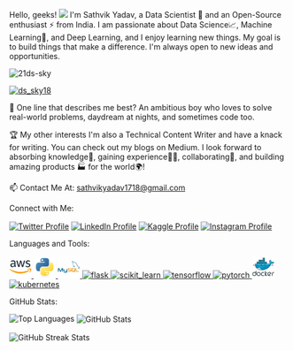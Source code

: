 Hello, geeks! <img src="https://media.giphy.com/media/hvRJCLFzcasrR4ia7z/giphy.gif" width="25px">
I'm Sathvik Yadav, a Data Scientist 🚀 and an Open-Source enthusiast ⚡ from India. I am passionate about Data Science📈, Machine Learning🤖, and Deep Learning, and I enjoy learning new things. My goal is to build things that make a difference. I'm always open to new ideas and opportunities.
<p align="left"> <img src="https://komarev.com/ghpvc/?username=21ds-sky&label=Profile%20views&color=0e75b6&style=flat" alt="21ds-sky" /> </p> <p align="left"> <a href="https://twitter.com/ds_sky18" target="blank"><img src="https://img.shields.io/twitter/follow/ds_sky18?logo=twitter&style=for-the-badge" alt="ds_sky18" /></a> </p>

🔭 One line that describes me best?
An ambitious boy who loves to solve real-world problems, daydream at nights, and sometimes code too.

🏆 My other interests
I'm also a Technical Content Writer and have a knack for writing. You can check out my blogs on Medium.
I look forward to absorbing knowledge🧠, gaining experience👨‍🏭, collaborating🤝, and building amazing products 🏭 for the world🌍!

📫 Contact Me At:
sathvikyadav1718@gmail.com

Connect with Me:
<p align="left"> <a href="https://twitter.com/ds_sky18" target="blank"><img align="center" src="https://raw.githubusercontent.com/rahuldkjain/github-profile-readme-generator/master/src/images/icons/Social/twitter.svg" alt="Twitter Profile" height="30" width="40" /></a> <a href="https://linkedin.com/in/sky-18feb/" target="blank"><img align="center" src="https://raw.githubusercontent.com/rahuldkjain/github-profile-readme-generator/master/src/images/icons/Social/linked-in-alt.svg" alt="LinkedIn Profile" height="30" width="40" /></a> <a href="https://kaggle.com/sky18feb" target="blank"><img align="center" src="https://raw.githubusercontent.com/rahuldkjain/github-profile-readme-generator/master/src/images/icons/Social/kaggle.svg" alt="Kaggle Profile" height="30" width="40" /></a> <a href="https://www.instagram.com/21ds_sky/" target="blank"><img align="center" src="https://raw.githubusercontent.com/rahuldkjain/github-profile-readme-generator/master/src/images/icons/Social/instagram.svg" alt="Instagram Profile" height="30" width="40" /></a> </p>
Languages and Tools:
<p align="left"> <a href="https://aws.amazon.com" target="_blank" rel="noreferrer"> <img src="https://raw.githubusercontent.com/devicons/devicon/master/icons/amazonwebservices/amazonwebservices-original-wordmark.svg" alt="aws" width="40" height="40"/> </a> <a href="https://www.python.org" target="_blank" rel="noreferrer"> <img src="https://raw.githubusercontent.com/devicons/devicon/master/icons/python/python-original.svg" alt="python" width="40" height="40"/> </a> <a href="https://www.mysql.com/" target="_blank" rel="noreferrer"> <img src="https://raw.githubusercontent.com/devicons/devicon/master/icons/mysql/mysql-original-wordmark.svg" alt="mysql" width="40" height="40"/> </a> <a href="https://flask.palletsprojects.com/" target="_blank" rel="noreferrer"> <img src="https://www.vectorlogo.zone/logos/pocoo_flask/pocoo_flask-icon.svg" alt="flask" width="40" height="40"/> </a> <a href="https://scikit-learn.org/" target="_blank" rel="noreferrer"> <img src="https://upload.wikimedia.org/wikipedia/commons/0/05/Scikit_learn_logo_small.svg" alt="scikit_learn" width="40" height="40"/> </a> <a href="https://www.tensorflow.org" target="_blank" rel="noreferrer"> <img src="https://www.vectorlogo.zone/logos/tensorflow/tensorflow-icon.svg" alt="tensorflow" width="40" height="40"/> </a> <a href="https://pytorch.org/" target="_blank" rel="noreferrer"> <img src="https://www.vectorlogo.zone/logos/pytorch/pytorch-icon.svg" alt="pytorch" width="40" height="40"/> </a> <a href="https://www.docker.com/" target="_blank" rel="noreferrer"> <img src="https://raw.githubusercontent.com/devicons/devicon/master/icons/docker/docker-original-wordmark.svg" alt="docker" width="40" height="40"/> </a> <a href="https://kubernetes.io" target="_blank" rel="noreferrer"> <img src="https://www.vectorlogo.zone/logos/kubernetes/kubernetes-icon.svg" alt="kubernetes" width="40" height="40"/> </a> </p>
GitHub Stats:
<p><img align="left" src="https://github-readme-stats.vercel.app/api/top-langs?username=21ds-sky&show_icons=true&locale=en&layout=compact" alt="Top Languages" /></p> <p>&nbsp;<img align="center" src="https://github-readme-stats.vercel.app/api?username=21ds-sky&show_icons=true&locale=en" alt="GitHub Stats" /></p> <p><img align="center" src="https://github-readme-streak-stats.herokuapp.com/?user=21ds-sky&" alt="GitHub Streak Stats" /></p>

